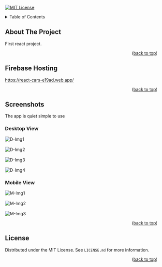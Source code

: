 <div id="top"></div>

[![MIT License][license-shield]][license-url]

<!-- TABLE OF CONTENTS -->
<details>
  <summary>Table of Contents</summary>
  <ol>
    <li>
      <a href="#about-the-project">About The Project</a>
    </li>
    <li>
        <a href="#Firebase Hosting">Firebase Hosting</a></li>
    </li>
    <li>
        <a href="#Screenshots">Screenshots</a>
    </li>
    <li>
        <a href="#license">License</a>
    </li>
  </ol>
</details>



<!-- ABOUT THE PROJECT -->
## About The Project

First react project.

<p align="right">(<a href="#top">back to top</a>)</p>



<!-- GETTING STARTED -->
## Firebase Hosting

https://react-cars-e19ad.web.app/


<p align="right">(<a href="#top">back to top</a>)</p>



<!-- USAGE EXAMPLES -->
## Screenshots

The app is quiet simple to use

### Desktop View

![D-Img1](https://github.com/MMchad/react-test/blob/master/src/Screenshots/Desktop/1.png?raw=true)
<br/><br/>
![D-Img2](https://github.com/MMchad/react-test/blob/master/src/Screenshots/Desktop/2.png?raw=true)
<br/><br/>
![D-Img3](https://github.com/MMchad/react-test/blob/master/src/Screenshots/Desktop/3.png?raw=true)
<br/><br/>
![D-Img4](https://github.com/MMchad/react-test/blob/master/src/Screenshots/Desktop/4.png?raw=true)
### Mobile View

![M-Img1](https://github.com/MMchad/react-test/blob/master/src/Screenshots/Mobile/1.png?raw=true)
<br/><br/>
![M-Img2](https://github.com/MMchad/react-test/blob/master/src/Screenshots/Mobile/2.png?raw=true)
<br/><br/>
![M-Img3](https://github.com/MMchad/react-test/blob/master/src/Screenshots/Mobile/3.png?raw=true)

<p align="right">(<a href="#top">back to top</a>)</p>


<!-- LICENSE -->
## License

Distributed under the MIT License. See `LICENSE.md` for more information.

<p align="right">(<a href="#top">back to top</a>)</p>

<!-- MARKDOWN LINKS & IMAGES -->
<!-- https://www.markdownguide.org/basic-syntax/#reference-style-links -->
[license-shield]: https://img.shields.io/github/license/othneildrew/Best-README-Template.svg?style=for-the-badge
[license-url]: https://github.com/MMchad/AutoQueue/blob/main/LICENSE.md